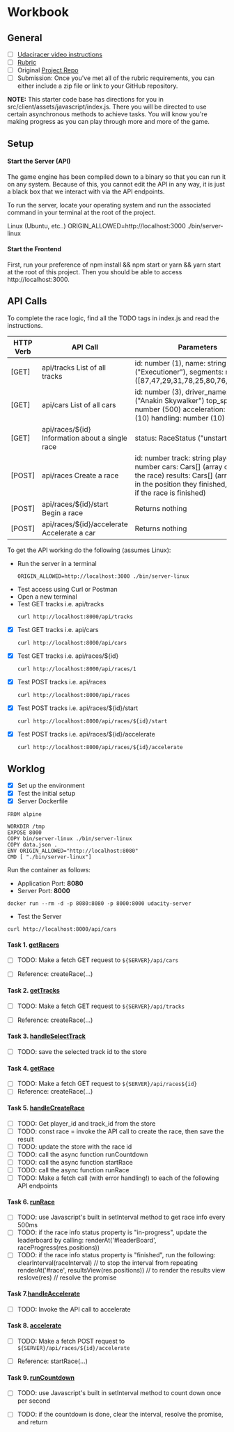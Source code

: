 # Workbook

## General 

- [ ] [Udaciracer video instructions](https://www.youtube.com/watch?v=b8rGy9Fm5tg&feature=emb_logo)
- [ ] [Rubric](https://review.udacity.com/#!/rubrics/2829/view)
- [ ] Original [Project Repo](https://github.com/udacity/nd032-c3-asynchronous-programming-with-javascript-project-starter)
- [ ] Submission: Once you've met all of the rubric requirements, you can either include a zip file or link to your GitHub repository. 

__NOTE:__ This starter code base has directions for you in src/client/assets/javascript/index.js. 
There you will be directed to use certain asynchronous methods to achieve tasks. You will know you're making progress as 
you can play through more and more of the game.

## Setup

#### Start the Server (API)
The game engine has been compiled down to a binary so that you can run it on any system. Because of this, you cannot 
edit the API in any way, it is just a black box that we interact with via the API endpoints.

To run the server, locate your operating system and run the associated command in your terminal at the root of the project.

Linux (Ubuntu, etc..)	ORIGIN_ALLOWED=http://localhost:3000 ./bin/server-linux

#### Start the Frontend
First, run your preference of npm install && npm start or yarn && yarn start at the root of this project. Then you should 
be able to access http://localhost:3000.


## API Calls

To complete the race logic, find all the TODO tags in index.js and read the instructions.

| HTTP Verb | API Call | Parameters |
|-----------|----------|------------|
| [GET] | api/tracks List of all tracks | id: number (1), name: string ("Executioner"), segments: number[] ([87,47,29,31,78,25,80,76,60,14....]) |
| [GET] | api/cars List of all cars | id: number (3), driver_name: string ("Anakin Skywalker") top_speed: number (500) acceleration: number (10) handling: number (10) |
| [GET] | api/races/${id} Information about a single race | status: RaceStatus ("unstarted" | "in-progress" | "finished") positions object[] ([{ car: object, final_position: number (omitted if empty), speed: number, segment: number}])  |
| [POST] | api/races Create a race | id: number track: string player_id: number cars: Cars[] (array of cars in the race) results: Cars[] (array of cars in the position they finished, available if the race is finished) |
| [POST] | api/races/${id}/start Begin a race | Returns nothing |
| [POST]  | api/races/${id}/accelerate Accelerate a car | Returns nothing |


To get the API working do the following (assumes Linux):

* Run the server in a terminal
  ```
  ORIGIN_ALLOWED=http://localhost:3000 ./bin/server-linux
  ```
* Test access using Curl or Postman
* Open a new terminal
* Test GET tracks i.e. api/tracks
  ```
  curl http://localhost:8000/api/tracks
  ```
- [x] Test GET tracks i.e. api/cars
  ```
  curl http://localhost:8000/api/cars
  ```
- [x] Test GET tracks i.e. api/races/${id}
  ```
  curl http://localhost:8000/api/races/1
  ```
- [x] Test POST tracks i.e. api/races
  ```
  curl http://localhost:8000/api/races
  ```
- [x] Test POST tracks i.e. api/races/${id}/start
  ```
  curl http://localhost:8000/api/races/${id}/start
  ```
- [x] Test POST tracks i.e. api/races/${id}/accelerate
  ```
  curl http://localhost:8000/api/races/${id}/accelerate
  ```
   

## Worklog

- [x] Set up the environment
- [x] Test the initial setup
- [x] Server Dockerfile

```
FROM alpine

WORKDIR /tmp
EXPOSE 8000
COPY bin/server-linux ./bin/server-linux
COPY data.json .
ENV ORIGIN_ALLOWED="http://localhost:8080"
CMD [ "./bin/server-linux"]
```

Run the container as follows:
* Application Port: __8080__
* Server Port: __8000__
```
docker run --rm -d -p 8080:8080 -p 8000:8000 udacity-server
```

* Test the Server
```
curl http://localhost:8000/api/cars
```

#### Task 1. [getRacers](https://github.com/rosera/nd032-c3-asynchronous-programming-with-javascript-project-starter/blob/graduation/src/client/assets/javascript/index.js)

- [ ] TODO: Make a fetch GET request to `${SERVER}/api/cars`
- [ ] Reference: createRace(...)


#### Task 2. [getTracks](https://github.com/rosera/nd032-c3-asynchronous-programming-with-javascript-project-starter/blob/graduation/src/client/assets/javascript/index.js)

- [ ] TODO: Make a fetch GET request to `${SERVER}/api/tracks`
- [ ] Reference: createRace(...)


#### Task 3. [handleSelectTrack](https://github.com/rosera/nd032-c3-asynchronous-programming-with-javascript-project-starter/blob/graduation/src/client/assets/javascript/index.js)

- [ ] TODO: save the selected track id to the store

#### Task 4. [getRace](https://github.com/rosera/nd032-c3-asynchronous-programming-with-javascript-project-starter/blob/graduation/src/client/assets/javascript/index.js)

- [ ] TODO: Make a fetch GET request to `${SERVER}/api/races${id}`
- [ ] Reference: createRace(...)

#### Task 5. [handleCreateRace](https://github.com/rosera/nd032-c3-asynchronous-programming-with-javascript-project-starter/blob/graduation/src/client/assets/javascript/index.js)
- [ ] TODO: Get player_id and track_id from the store
- [ ] TODO: const race = invoke the API call to create the race, then save the result
- [ ] TODO: update the store with the race id
- [ ] TODO: call the async function runCountdown
- [ ] TODO: call the async function startRace
- [ ] TODO: call the async function runRace
- [ ] TODO: Make a fetch call (with error handling!) to each of the following API endpoints 

#### Task 6. [runRace](https://github.com/rosera/nd032-c3-asynchronous-programming-with-javascript-project-starter/blob/graduation/src/client/assets/javascript/index.js)

- [ ] TODO: use Javascript's built in setInterval method to get race info every 500ms
- [ ] TODO: if the race info status property is "in-progress", update the leaderboard by calling: renderAt('#leaderBoard', raceProgress(res.positions))
- [ ] TODO: if the race info status property is "finished", run the following:
		clearInterval(raceInterval) // to stop the interval from repeating
		renderAt('#race', resultsView(res.positions)) // to render the results view
		reslove(res) // resolve the promise

#### Task 7.[handleAccelerate](https://github.com/rosera/nd032-c3-asynchronous-programming-with-javascript-project-starter/blob/graduation/src/client/assets/javascript/index.js)

- [ ] TODO: Invoke the API call to accelerate

#### Task 8. [accelerate](https://github.com/rosera/nd032-c3-asynchronous-programming-with-javascript-project-starter/blob/graduation/src/client/assets/javascript/index.js)

- [ ] TODO: Make a fetch POST request to `${SERVER}/api/races/${id}/accelerate`
- [ ] Reference: startRace(...)


#### Task 9. [runCountdown](https://github.com/rosera/nd032-c3-asynchronous-programming-with-javascript-project-starter/blob/graduation/src/client/assets/javascript/index.js)

- [ ] TODO: use Javascript's built in setInterval method to count down once per second
- [ ] TODO: if the countdown is done, clear the interval, resolve the promise, and return
  

